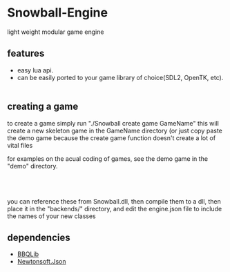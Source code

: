 # Snowball-Engine
light weight modular game engine

## features
- easy lua api.
- can be easily ported to your game library of choice(SDL2, OpenTK, etc).
<br></br>
## creating a game
to create a game simply run "./Snowball create game GameName" this will create a new skeleton game in the GameName directory (or just copy paste the demo game because the create game function doesn't create a lot of vital files

for examples on the acual coding of games,
see the demo game in the "demo" directory.<br></br>
<br></br>

you can reference these from Snowball.dll,
then compile them to a dll, then place it in the "backends/" directory, and edit the engine.json file to include the names of your new classes



## dependencies
- [BBQLib](https://github.com/BBQGiraffe/BBQLib)
- [Newtonsoft.Json](https://www.nuget.org/packages/Newtonsoft.Json/)
